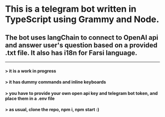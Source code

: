 # This is a telegram bot written in TypeScript using Grammy and Node. 

## The bot uses langChain to connect to OpenAI api and answer user's question based on a provided .txt file. It also has i18n for Farsi language.
---
#### > it is a work in progress
#### > it has dummy commands and inline keyboards
#### > you have to provide your own open api key and telegram bot token, and place them in a .env file
#### > as usual, clone the repo, npm i, npm start :)
